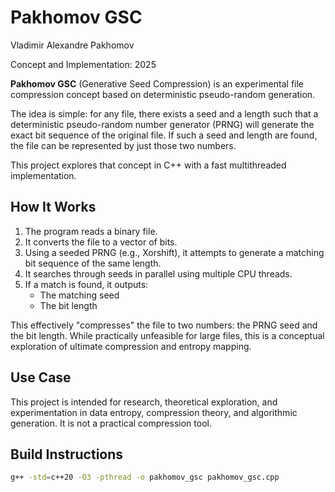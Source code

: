 # Pakhomov GSC

Vladimir Alexandre Pakhomov

Concept and Implementation: 2025

**Pakhomov GSC** (Generative Seed Compression) is an experimental file compression concept based on deterministic pseudo-random generation.

The idea is simple: for any file, there exists a seed and a length such that a deterministic pseudo-random number generator (PRNG) will generate the exact bit sequence of the original file. If such a seed and length are found, the file can be represented by just those two numbers.

This project explores that concept in C++ with a fast multithreaded implementation.

## How It Works

1. The program reads a binary file.
2. It converts the file to a vector of bits.
3. Using a seeded PRNG (e.g., Xorshift), it attempts to generate a matching bit sequence of the same length.
4. It searches through seeds in parallel using multiple CPU threads.
5. If a match is found, it outputs:
   - The matching seed
   - The bit length

This effectively "compresses" the file to two numbers: the PRNG seed and the bit length. While practically unfeasible for large files, this is a conceptual exploration of ultimate compression and entropy mapping.

## Use Case

This project is intended for research, theoretical exploration, and experimentation in data entropy, compression theory, and algorithmic generation. It is not a practical compression tool.

## Build Instructions

```bash
g++ -std=c++20 -O3 -pthread -o pakhomov_gsc pakhomov_gsc.cpp
```
